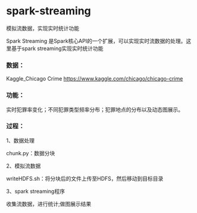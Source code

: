 # spark-streaming
模拟流数据，实现实时统计功能

Spark Streaming 是Spark核心API的一个扩展，可以实现实时流数据的处理。这里基于spark streaming实现实时统计功能
> 
### 数据：
> 
Kaggle_Chicago Crime https://www.kaggle.com/chicago/chicago-crime
> 
### 功能：
> 
实时犯罪率变化；不同犯罪类型频率分布；犯罪地点的分布以及动态图展示。

> 
### 过程：
> 
1、数据处理
> 
chunk.py：数据分块
> 
2、模拟流数据
> 
writeHDFS.sh：将分块后的文件上传至HDFS，然后移动到目标目录
> 
3、spark streaming程序
> 
收集流数据，进行统计;做图展示结果
